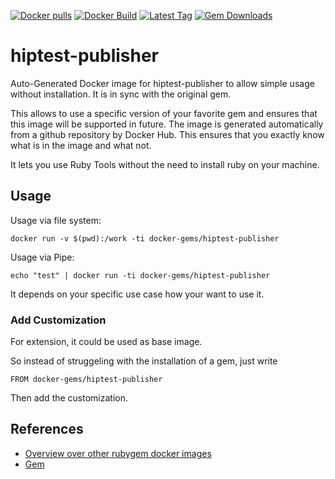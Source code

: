[![Docker pulls](https://img.shields.io/docker/pulls/rubygem/hiptest-publisher.svg)](https://hub.docker.com/r/rubygem/hiptest-publisher/)
[![Docker Build](https://img.shields.io/docker/automated/rubygem/hiptest-publisher.svg)](https://hub.docker.com/r/rubygem/hiptest-publisher/)
[![Latest Tag](https://img.shields.io/github/tag/docker-rubygem/hiptest-publisher.svg)](https://hub.docker.com/r/rubygem/hiptest-publisher/)
[![Gem Downloads](https://img.shields.io/gem/dt/hiptest-publisher.svg)](https://rubygems.org/gems/hiptest-publisher/)
# hiptest-publisher

Auto-Generated Docker image for hiptest-publisher to allow simple usage without installation.
It is in sync with the original gem.

This allows to use a specific version of your favorite gem and ensures that this image will be supported in future.
The image is generated automatically from a github repository by Docker Hub.
This ensures that you exactly know what is in the image and what not.

It lets you use Ruby Tools without the need to install ruby on your machine.

## Usage

Usage via file system:

`docker run -v $(pwd):/work -ti docker-gems/hiptest-publisher`

Usage via Pipe:

`echo "test" | docker run -ti docker-gems/hiptest-publisher`

It depends on your specific use case how your want to use it.

### Add Customization

For extension, it could be used as base image.

So instead of struggeling with the installation of a gem, just write

`FROM docker-gems/hiptest-publisher`

Then add the customization.

## References

 - [Overview over other rubygem docker images](https://github.com/thinkbot/docker-rubygem)
 - [Gem](https://rubygems.org/gems/hiptest-publisher/)
